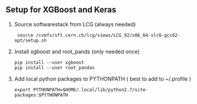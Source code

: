 ## Setup for XGBoost and Keras

1) Source softwarestack from LCG (always needed) 

        source /cvmfs/sft.cern.ch/lcg/views/LCG_92/x86_64-slc6-gcc62-opt/setup.sh
 
2) Install xgboost and root_pands (only needed once)

       pip install --user xgboost
       pip install --user root_pandas
 
3) Add local python packages to PYTHONPATH ( best to add to ~/.profile )

       export PYTHONPATH=$HOME/.local/lib/python2.7/site-packages:$PYTHONPATH
